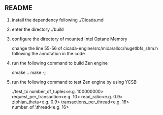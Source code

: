 
README
---

1. install the dependency following ./Cicada.md

2. enter the directory ./build

3. configure the directory of mounted Intel Optane Memory

    change the line 55-56 of cicada-engine/src/mica/alloc/hugetlbfs_shm.h following the annotation in the code  

4. run the following command to build Zen engine

    cmake ..
    make -j

5. run the following command to test Zen engine by using YCSB

    ./test_tx number\_of_tuples<e.g. 100000000> request\_per\_transaction<e.g. 10> read\_ratio<e.g. 0.9> ziphian\_theta<e.g. 0.9> transactions\_per\_thread<e.g. 16> number\_of_\thread<e.g. 16>

